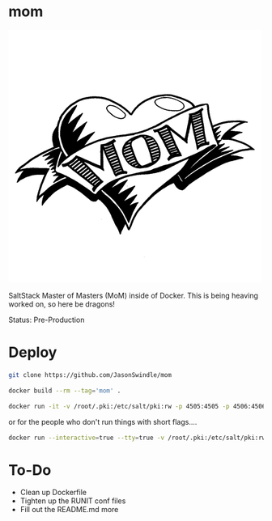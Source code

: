 # mom

![image](./gitmedia/mom.jpg)

SaltStack Master of Masters (MoM) inside of Docker.  This is being heaving worked on, so here be dragons!

Status: Pre-Production

# Deploy

```bash
git clone https://github.com/JasonSwindle/mom
```

```bash
docker build --rm --tag='mom' .
```

```bash
docker run -it -v /root/.pki:/etc/salt/pki:rw -p 4505:4505 -p 4506:4506 -p 16022:16022 -h" mom -d mom:latest
```

or for the people who don't run things with short flags....
```bash
docker run --interactive=true --tty=true -v /root/.pki:/etc/salt/pki:rw -p 4505:4505 -p 4506:4506 -p 16022:16022 --hostname="mom" --detach=true mom:latest
```

# To-Do

* Clean up Dockerfile
* Tighten up the RUNIT  conf files
* Fill out the README.md more
